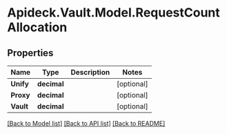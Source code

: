 # Apideck.Vault.Model.RequestCountAllocation

## Properties

Name | Type | Description | Notes
------------ | ------------- | ------------- | -------------
**Unify** | **decimal** |  | [optional] 
**Proxy** | **decimal** |  | [optional] 
**Vault** | **decimal** |  | [optional] 

[[Back to Model list]](../README.md#documentation-for-models) [[Back to API list]](../README.md#documentation-for-api-endpoints) [[Back to README]](../README.md)

